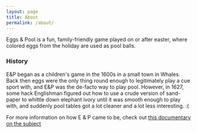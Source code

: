 ```yaml
---
layout: page
title: About
permalink: /about/
---
```

Eggs & Pool is a fun, family-friendly game played on or after easter, where
colored eggs from the holiday are used as pool balls.

### History
E&P began as a children's game in the 1600s in a small town in Whales. Back then
eggs were the only thing round enough to legitimately play a cue sport with,
and E&P was the de-facto way to play pool. However, in 1627, some hack Englishman
figured out how to use a crude version of sand-paper to whittle down elephant ivory
until it was smooth enough to play with, and suddenly pool tables got a lot cleaner
and a lot less interesting. :(

For more information on how E & P came to be, check out
[this documentary on the subject](https://www.youtube.com/watch?v=dQw4w9WgXcQ)
